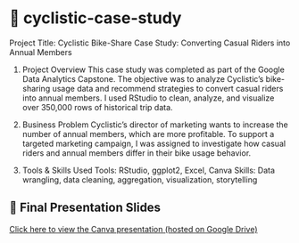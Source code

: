# 💼 cyclistic-case-study
 Project Title: Cyclistic Bike-Share Case Study: Converting Casual Riders into Annual Members

1. Project Overview
This case study was completed as part of the Google Data Analytics Capstone. The objective was to analyze Cyclistic’s bike-sharing usage data and recommend strategies to convert casual riders into annual members. I used RStudio to clean, analyze, and visualize over 350,000 rows of historical trip data.

2. Business Problem
Cyclistic’s director of marketing wants to increase the number of annual members, which are more profitable. To support a targeted marketing campaign, I was assigned to investigate how casual riders and annual members differ in their bike usage behavior.

3. Tools & Skills Used
Tools: RStudio, ggplot2, Excel, Canva
Skills: Data wrangling, data cleaning, aggregation, visualization, storytelling

## 🎥 Final Presentation Slides

[Click here to view the Canva presentation (hosted on Google Drive)]([https://drive.google.com/file/d/your-pdf-link-here/view](https://drive.google.com/file/d/1XJ_SOKzGRUY8EdIj74YVXL8-6oWLz62f/view?usp=sharing))
